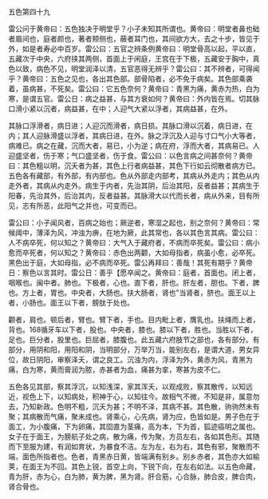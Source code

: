 五色第四十九

雷公问于黄帝曰：五色独决于明堂乎？小子未知其所谓也。黄帝曰：明堂者鼻也础者眉间也，庭者颜也，著者颊侧也，蔽者耳门也，其间欲方大，去之十步，皆见于外，如是者寿必中百岁。雷公曰：五官之辨条例黄帝曰：明堂骨高以起，平以直，五藏次于中央，六府挟其两侧，首面上于闲庭，王宫在于下极，五藏安于胸中，真色以致，病色不见，明堂润泽以清，五官恶得无辨乎？雷公曰：其不辨者，可得闻乎？黄帝曰：五色之见也，各出其色部。部骨陷者，必不免于病矣。其色部乘袭着，虽病甚，不死矣。雷公曰：它五色奈何？黄帝曰：青黑为痛，黄赤为热，白为寒，是谓五官。雷公日：病之益甚，与其方衰如何？黄帝曰：外内皆在焉。切其脉口滑小紧以沉者，病益甚，在中；人迎气大紧以浮者，其病益甚，在外。

其脉口浮滑者，病日进；人迎沉而滑者，病日损。其脉口滑以沉着，病日进，在内；其人迎脉滑盛以浮者，其病日进，在外。脉之浮沉及人迎与寸口气小大等者，病难已。病之在藏，沉而大者，易已，小为逆；病在府，浮而大者，其病易已。人迎盛坚者，伤于寒；气口盛坚者，伤于食。雷公曰：以色言病之间甚奈何？黄帝曰：其色粗以明，沉夭者为甚，其色上行者病益甚，其色下行如云彻散者病方已。五色各有藏部，有外部，有内部也。色从外部走内部考，其病从外走内；其色从内走外者，其病从内走外。病生于内者，先治其阴，后治其阳，反者益甚；其病生于阳春，先治其外，后治其内，反者益甚。其脉滑大以代而长者，病从外来，目有所见，志有所恶，此阳气之并也，可变而已。

雷公曰：小子闻风者，百病之始也；厥逆者，寒湿之起也，别之奈何？黄帝曰：常候阈中，薄泽为风，冲浊为痹，在地为厥，此其常也，各以其色言其病。雷公曰：人不病卒死，何以知之？黄帝曰：大气入于藏府者，不病而卒死矣。雷公曰：病小愈而卒死者，何以知之？黄帝曰：赤色出两颧，大如母指者，病虽小愈，必卒死。黑色出于庭，大如母指，必不病而卒死。雷公再拜曰：善哉！其死有期乎？黄帝日：察色以言其时。雷公日：善乎【愿卒闻之。黄帝曰：庭者，首面也。闭上者，咽喉也。闽中者。肺也。下极者，心也。直下者，肝也。肝左者，胆也。下者，脾也。方上者，胃也。中央者，大肠也。扶大肠者，肾也"当肾者，脐也。面王以上者，小肠也。面王以下者，膀肽于处也。

颧者，肩也。顿后者，臂也。臂下者，手也。目内毗上者，膺乳也。扶绳而上者，背也。168循牙车以下者，股也。中央者，膝也。膝以下者，胜也。当胜以下者，足也。巨分者，股里也。巨屈者，膝腹也。此五藏六府肢节之部也，各有部分。有部分，用阴和阳，用阳和阴，当明部分，万举万当，能别左右，是谓大道，男女异位，故日阴阳，审察泽夭，谓之良工。沉浊为内，浮泽为外，黄赤为风，青黑为痛，白为寒，黄而膏润为脓，赤甚者为血，痛甚为挛，寒甚为皮不仁。

五色各见其部，察其浮沉，以知浅深，家其浑夭，以观成败，察其散传，以知远近，视色上下，以知病处，积神于心，以知往今。故相气不微，不知是非，属意勿去，乃知新政。色明不粗，沉夭为甚；不明不泽，其病不甚。其色散，驹驹然未有聚；其病散而气痛，聚未成也。肾乘心，心先病，肾为应，色皆如是。男子色在于面工，为小腹痛，下为卵痛，其囵直为茎痛，高为本，下为首，狐迹癌明之属也。女子在于面王，为膀航子处之病，散为痛，传为聚，方员左右，各如其色形。其随而下至服为建，有润如育状，为暴食不洁。左为左，右为右，其色有邪，聚散而不端，面色所指者也。色者，青黑赤日黄，皆端满有别乡。别乡赤者，其色亦大如榆荚，在面王为不回。其色上锐，首空上向，下锐下向，在左右如法。以五色命藏，青为肝，赤为心，白为肺，黄为脾，黑为肾。肝合筋，心合脉，肺合皮，脾合肉，肾合骨也。

